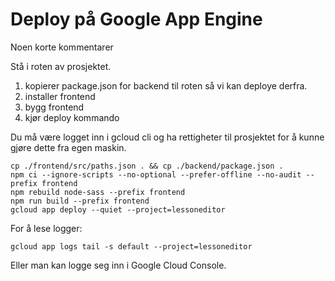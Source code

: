 # Deploy på Google App Engine

Noen korte kommentarer

Stå i roten av prosjektet.

1. kopierer package.json for backend til roten så vi kan deploye derfra.
2. installer frontend
3. bygg frontend
4. kjør deploy kommando

Du må være logget inn i gcloud cli og ha rettigheter til
prosjektet for å kunne gjøre dette fra egen maskin.

```
cp ./frontend/src/paths.json . && cp ./backend/package.json .
npm ci --ignore-scripts --no-optional --prefer-offline --no-audit --prefix frontend
npm rebuild node-sass --prefix frontend
npm run build --prefix frontend
gcloud app deploy --quiet --project=lessoneditor
```

For å lese logger:

```
gcloud app logs tail -s default --project=lessoneditor
```

Eller man kan logge seg inn i Google Cloud Console.

